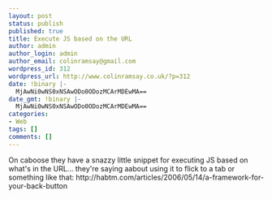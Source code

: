 ```yaml
---
layout: post
status: publish
published: true
title: Execute JS based on the URL
author: admin
author_login: admin
author_email: colinramsay@gmail.com
wordpress_id: 312
wordpress_url: http://www.colinramsay.co.uk/?p=312
date: !binary |-
  MjAwNi0wNS0xNSAwODo0ODozMCArMDEwMA==
date_gmt: !binary |-
  MjAwNi0wNS0xNSAwODo0ODozMCArMDEwMA==
categories:
- Web
tags: []
comments: []
---
```

<p>On caboose they have a snazzy little snippet for executing JS based on what's in the URL... they're saying aabout using it to flick to a tab or something like that: http://habtm.com/articles/2006/05/14/a-framework-for-your-back-button</p>
